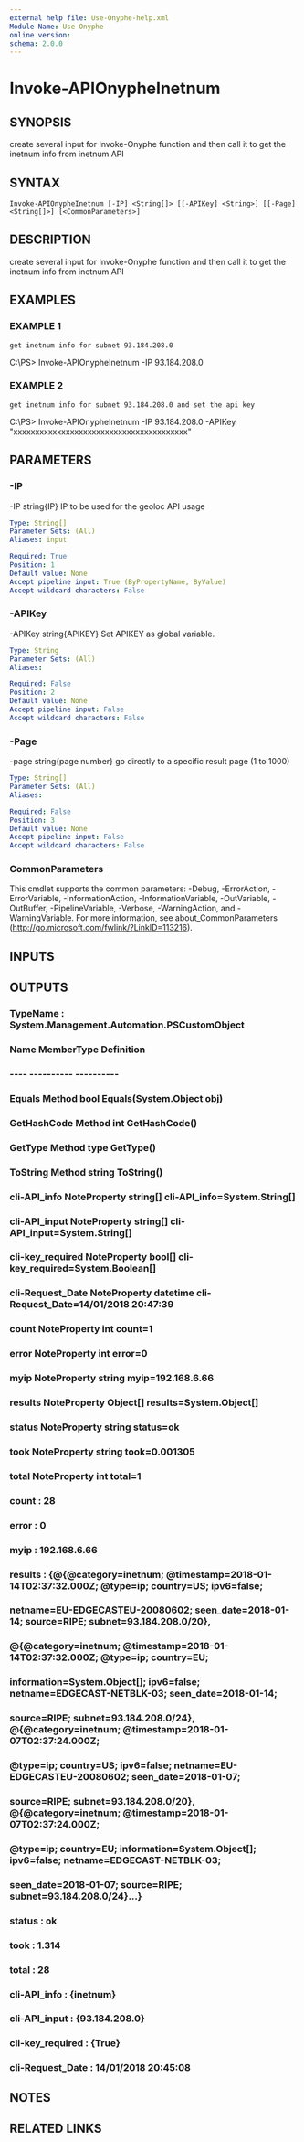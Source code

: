 ```yaml
---
external help file: Use-Onyphe-help.xml
Module Name: Use-Onyphe
online version:
schema: 2.0.0
---
```


# Invoke-APIOnypheInetnum

## SYNOPSIS
create several input for Invoke-Onyphe function and then call it to get the inetnum info from inetnum API

## SYNTAX

```
Invoke-APIOnypheInetnum [-IP] <String[]> [[-APIKey] <String>] [[-Page] <String[]>] [<CommonParameters>]
```

## DESCRIPTION
create several input for Invoke-Onyphe function and then call it to get the inetnum info from inetnum API

## EXAMPLES

### EXAMPLE 1
```
get inetnum info for subnet 93.184.208.0
```

C:\PS\> Invoke-APIOnypheInetnum -IP 93.184.208.0

### EXAMPLE 2
```
get inetnum info for subnet 93.184.208.0 and set the api key
```

C:\PS\> Invoke-APIOnypheInetnum -IP 93.184.208.0 -APIKey "xxxxxxxxxxxxxxxxxxxxxxxxxxxxxxxxxxxxxxxx"

## PARAMETERS

### -IP
-IP string{IP}
IP to be used for the geoloc API usage

```yaml
Type: String[]
Parameter Sets: (All)
Aliases: input

Required: True
Position: 1
Default value: None
Accept pipeline input: True (ByPropertyName, ByValue)
Accept wildcard characters: False
```

### -APIKey
-APIKey string{APIKEY}
Set APIKEY as global variable.

```yaml
Type: String
Parameter Sets: (All)
Aliases:

Required: False
Position: 2
Default value: None
Accept pipeline input: False
Accept wildcard characters: False
```

### -Page
-page string{page number}
go directly to a specific result page (1 to 1000)

```yaml
Type: String[]
Parameter Sets: (All)
Aliases:

Required: False
Position: 3
Default value: None
Accept pipeline input: False
Accept wildcard characters: False
```

### CommonParameters
This cmdlet supports the common parameters: -Debug, -ErrorAction, -ErrorVariable, -InformationAction, -InformationVariable, -OutVariable, -OutBuffer, -PipelineVariable, -Verbose, -WarningAction, and -WarningVariable.
For more information, see about_CommonParameters (http://go.microsoft.com/fwlink/?LinkID=113216).

## INPUTS

## OUTPUTS

### TypeName : System.Management.Automation.PSCustomObject
### Name             MemberType   Definition
### ----             ----------   ----------
### Equals           Method       bool Equals(System.Object obj)
### GetHashCode      Method       int GetHashCode()
### GetType          Method       type GetType()
### ToString         Method       string ToString()
### cli-API_info     NoteProperty string[] cli-API_info=System.String[]
### cli-API_input    NoteProperty string[] cli-API_input=System.String[]
### cli-key_required NoteProperty bool[] cli-key_required=System.Boolean[]
### cli-Request_Date NoteProperty datetime cli-Request_Date=14/01/2018 20:47:39
### count            NoteProperty int count=1
### error            NoteProperty int error=0
### myip             NoteProperty string myip=192.168.6.66
### results          NoteProperty Object[] results=System.Object[]
### status           NoteProperty string status=ok
### took             NoteProperty string took=0.001305
### total            NoteProperty int total=1
### count            : 28
### error            : 0
### myip             : 192.168.6.66
### results          : {@{@category=inetnum; @timestamp=2018-01-14T02:37:32.000Z; @type=ip; country=US; ipv6=false;
### 	netname=EU-EDGECASTEU-20080602; seen_date=2018-01-14; source=RIPE; subnet=93.184.208.0/20},
### 	@{@category=inetnum; @timestamp=2018-01-14T02:37:32.000Z; @type=ip; country=EU;
### 	information=System.Object[]; ipv6=false; netname=EDGECAST-NETBLK-03; seen_date=2018-01-14;
### 	source=RIPE; subnet=93.184.208.0/24}, @{@category=inetnum; @timestamp=2018-01-07T02:37:24.000Z;
### 	@type=ip; country=US; ipv6=false; netname=EU-EDGECASTEU-20080602; seen_date=2018-01-07;
### 	source=RIPE; subnet=93.184.208.0/20}, @{@category=inetnum; @timestamp=2018-01-07T02:37:24.000Z;
### 	@type=ip; country=EU; information=System.Object[]; ipv6=false; netname=EDGECAST-NETBLK-03;
### 	seen_date=2018-01-07; source=RIPE; subnet=93.184.208.0/24}...}
### status           : ok
### took             : 1.314
### total            : 28
### cli-API_info     : {inetnum}
### cli-API_input    : {93.184.208.0}
### cli-key_required : {True}
### cli-Request_Date : 14/01/2018 20:45:08
## NOTES

## RELATED LINKS
